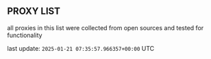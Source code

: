 ## PROXY LIST

all proxies in this list were collected from open sources and tested for functionality

last update: `2025-01-21 07:35:57.966357+00:00` UTC